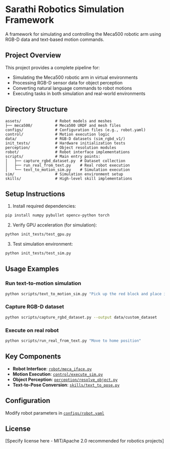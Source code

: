 # Sarathi Robotics Simulation Framework

A framework for simulating and controlling the Meca500 robotic arm using RGB-D data and text-based motion commands.

## Project Overview
This project provides a complete pipeline for:
- Simulating the Meca500 robotic arm in virtual environments
- Processing RGB-D sensor data for object perception
- Converting natural language commands to robot motions
- Executing tasks in both simulation and real-world environments

## Directory Structure
```
assets/               # Robot models and meshes
├── meca500/          # Meca500 URDF and mesh files
configs/              # Configuration files (e.g., robot.yaml)
control/              # Motion execution logic
data/                 # RGB-D datasets (sim_rgbd_v1/)
init_tests/           # Hardware initialization tests
perception/           # Object resolution modules
robot/                # Robot interface implementations
scripts/              # Main entry points:
│   ├── capture_rgbd_dataset.py  # Dataset collection
│   ├── run_real_from_text.py    # Real robot execution
│   └── text_to_motion_sim.py    # Simulation execution
sim/                  # Simulation environment setup
skills/               # High-level skill implementations
```

## Setup Instructions
1. Install required dependencies:
```bash
pip install numpy pybullet opencv-python torch
```

2. Verify GPU acceleration (for simulation):
```bash
python init_tests/test_gpu.py
```

3. Test simulation environment:
```bash
python init_tests/test_sim.py
```

## Usage Examples

### Run text-to-motion simulation
```bash
python scripts/text_to_motion_sim.py "Pick up the red block and place it in the bin"
```

### Capture RGB-D dataset
```bash
python scripts/capture_rgbd_dataset.py --output data/custom_dataset
```

### Execute on real robot
```bash
python scripts/run_real_from_text.py "Move to home position"
```

## Key Components
- **Robot Interface**: [`robot/meca_iface.py`](robot/meca_iface.py:1)
- **Motion Execution**: [`control/execute_sim.py`](control/execute_sim.py:1)
- **Object Perception**: [`perception/resolve_object.py`](perception/resolve_object.py:1)
- **Text-to-Pose Conversion**: [`skills/text_to_pose.py`](skills/text_to_pose.py:1)

## Configuration
Modify robot parameters in [`configs/robot.yaml`](configs/robot.yaml:1)

## License
[Specify license here - MIT/Apache 2.0 recommended for robotics projects]